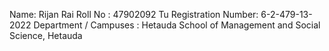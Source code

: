 Name: Rijan Rai
Roll No : 47902092
Tu Registration Number: 6-2-479-13-2022
Department / Campuses : Hetauda School of Management and Social Science, Hetauda
